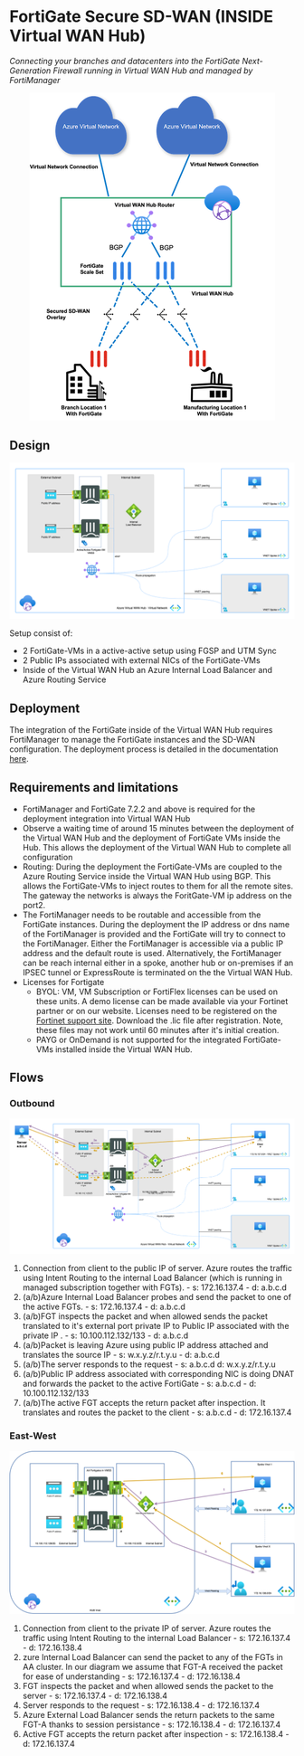 # FortiGate Secure SD-WAN (INSIDE Virtual WAN Hub)
*Connecting your branches and datacenters into the FortiGate Next-Generation Firewall running in Virtual WAN Hub and managed by FortiManager*

<p align="center">
  <img src="../images/overview1.png" alt="network drawing for FortiGate SD-WAN inside Virtual Hub"/>
</p>


## Design

<p align="center">
  <img src="../images/insidevwan-sdwan-internal.png" />
</p>

Setup consist of:
* 2 FortiGate-VMs in a active-active setup using FGSP and UTM Sync
* 2 Public IPs associated with external NICs of the FortiGate-VMs
* Inside of the Virtual WAN Hub an Azure Internal Load Balancer and Azure Routing Service

## Deployment

The integration of the FortiGate inside of the Virtual WAN Hub requires FortiManager to manage the FortiGate instances and the SD-WAN configuration. The deployment process is detailed in the documentation [here](https://docs.fortinet.com/document/fortigate-public-cloud/7.2.2/azure-vwan-sd-wan-deployment-guide/311594/deployment-procedures).

## Requirements and limitations

* FortiManager and FortiGate 7.2.2 and above is required for the deployment integration into Virtual WAN Hub
* Observe a waiting time of around 15 minutes between the deployment of the Virtual WAN Hub and the deployment of FortiGate VMs inside the Hub. This allows the deployment of the Virtual WAN Hub to complete all configuration
* Routing: During the deployment the FortiGate-VMs are coupled to the Azure Routing Service inside the Virtual WAN Hub using BGP. This allows the FortiGate-VMs to inject routes to them for all the remote sites. The gateway the networks is always the ForitGate-VM ip address on the port2.
* The FortiManager needs to be routable and accessible from the FortiGate instances. During the deployment the IP address or dns name of the FortiManager is provided and the FortiGate will try to connect to the FortiManager. Either the FortiManager is accessible via a public IP address and the default route is used. Alternatively, the FortiManager can be reach internal either in a spoke, another hub or on-premises if an IPSEC tunnel or ExpressRoute is terminated on the the Virtual WAN Hub.
* Licenses for Fortigate
  - BYOL: VM, VM Subscription or FortiFlex licenses can be used on these units. A demo license can be made available via your Fortinet partner or on our website. Licenses need to be registered on the [Fortinet support site](http://support.fortinet.com). Download the .lic file after registration. Note, these files may not work until 60 minutes after it's initial creation.
  - PAYG or OnDemand is not supported for the integrated FortiGate-VMs installed inside the Virtual WAN Hub.

## Flows

### Outbound

![Flows_outbound](../images/insidevwan-sdwan-flow-outbound.png)

1. Connection from client to the public IP of server. Azure routes the traffic using Intent Routing to the internal Load Balancer (which is running in managed subscription together with FGTs). - s: 172.16.137.4 - d: a.b.c.d
2. (a/b)Azure Internal Load Balancer probes and send the packet to one of the active FGTs. - s: 172.16.137.4 - d: a.b.c.d
3. (a/b)FGT inspects the packet and when allowed sends the packet translated to it's external port private IP to Public IP associated with the private IP . - s: 10.100.112.132/133 - d: a.b.c.d
4. (a/b)Packet is leaving Azure using public IP address attached and translates the source IP - s: w.x.y.z/r.t.y.u - d: a.b.c.d
5. (a/b)The server responds to the request - s: a.b.c.d d: w.x.y.z/r.t.y.u
6. (a/b)Public IP address associated with corresponding NIC is doing DNAT and forwards the packet to the active FortiGate - s: a.b.c.d - d: 10.100.112.132/133
7. (a/b)The active FGT accepts the return packet after inspection. It translates and routes the packet to the client - s: a.b.c.d - d: 172.16.137.4

### East-West

![Flows_east-west](../images/insidevwan-sdwan-flow-east-west.png)

1. Connection from client to the private IP of server. Azure routes the traffic using Intent Routing to the internal Load Balancer - s: 172.16.137.4 - d: 172.16.138.4
2. zure Internal Load Balancer can send the packet to any of the FGTs in AA cluster. In our diagram we assume that FGT-A received the packet for ease of understanding - s: 172.16.137.4 - d: 172.16.138.4
3. FGT inspects the packet and when allowed sends the packet to the server - s: 172.16.137.4 - d: 172.16.138.4
4. Server responds to the request - s: 172.16.138.4 - d: 172.16.137.4
5. Azure External Load Balancer sends the return packets to the same FGT-A thanks to session persistance - s: 172.16.138.4 - d: 172.16.137.4
6. Active FGT accepts the return packet after inspection - s: 172.16.138.4 - d: 172.16.137.4